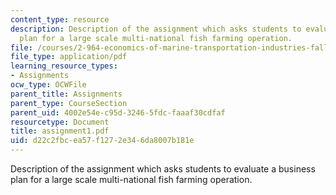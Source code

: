 ```yaml
---
content_type: resource
description: Description of the assignment which asks students to evaluate a business
  plan for a large scale multi-national fish farming operation.
file: /courses/2-964-economics-of-marine-transportation-industries-fall-2006/d22c2fbcea57f1272e346da8007b181e_assignment1.pdf
file_type: application/pdf
learning_resource_types:
- Assignments
ocw_type: OCWFile
parent_title: Assignments
parent_type: CourseSection
parent_uid: 4002e54e-c95d-3246-5fdc-faaaf30cdfaf
resourcetype: Document
title: assignment1.pdf
uid: d22c2fbc-ea57-f127-2e34-6da8007b181e
---
```

Description of the assignment which asks students to evaluate a business plan for a large scale multi-national fish farming operation.

